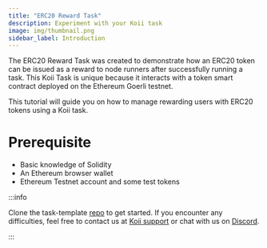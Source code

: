 ```yaml
---
title: "ERC20 Reward Task"
description: Experiment with your Koii task
image: img/thumbnail.png
sidebar_label: Introduction
---
```


The ERC20 Reward Task was created to demonstrate how an ERC20 token can be issued as a reward to node runners after successfully running a task. This Koii Task is unique because it interacts with a token smart contract deployed on the Ethereum Goerli testnet. 

This tutorial will guide you on how to manage rewarding users with ERC20 tokens using a Koii task.

# Prerequisite

- Basic knowledge of Solidity
- An Ethereum browser wallet
- Ethereum Testnet account and some test tokens

:::info

Clone the task-template [repo](https://github.com/koii-network/task-template) to get started. If you encounter any difficulties, feel free to contact us at [Koii support](https://share.hsforms.com/1Nmy8p6zWSN2J2skJn5EcOQc20dg) or chat with us on [Discord](https://discord.com/invite/koii).

:::
